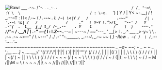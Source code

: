 ![Rawr](http://rs386.pbsrc.com/albums/oo301/LuvRockMusic/Pictures/Rawr.jpg~c200)
___                                      .-~. /_"-._
      `-._~-.                                  / /_ "~o\  :Y
          \  \                                / : \~x.  ` ')
           ]  Y                              /  |  Y< ~-.__j
          /   !                        _.--~T : l  l<  /.-~
         /   /                 ____.--~ .   ` l /~\ \<|Y
        /   /             .-~~"        /| .    ',-~\ \L|
       /   /             /     .^   \ Y~Y \.^>/l_   "--'
      /   Y           .-"(  .  l__  j_j l_/ /~_.-~    .
     Y    l          /    \  )    ~~~." / `/"~ / \.__/l_
     |     \     _.-"      ~-{__     l  :  l._Z~-.___.--~
     |      ~---~           /   ~~"---\_  ' __[>
     l  .                _.^   ___     _>-y~
      \  \     .      .-~   .-~   ~>--"  /
       \  ~---"            /     ./  _.-'
        "-.,_____.,_  _.--~\     _.-~
                    ~~     (   _}       -Row
                           `. ~(
                             )  \
                            /,`--'~\--'~\
                  ~~~~~~~~~~~~~~~~~~~~~~~~~~~~~~~~~~~~~~~
                                  _
                                __~a~_
                                ~~;  ~_
                  _                ~  ~_                _
                 '_\;__._._._._._._]   ~_._._._._._.__;/_`
                 '(/'/'/'/'|'|'|'| (    )|'|'|'|'\'\'\'\)'
                 (/ / / /, | | | |(/    \) | | | ,\ \ \ \)
                (/ / / / / | | | ~(/    \) ~ | | \ \ \ \ \)
               (/ / / / /  ~ ~ ~   (/  \)    ~ ~  \ \ \ \ \)
              (/ / / / ~          / (||)|          ~ \ \ \ \)
              ~ / / ~            M  /||\M             ~ \ \ ~
               ~ ~                  /||\                 ~ ~
                                   //||\\
                                   //||\\
                                   //||\\
                                   '/||\'
